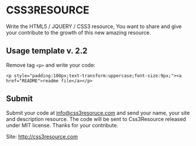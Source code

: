 # CSS3RESOURCE

Write the HTML5 / JQUERY / CSS3 resource,
You want to share and give your contribute
to the growth of this new amazing resource.

## Usage template v. 2.2

Remove tag `<p>` and write your code:

    <p style="padding:100px;text-transform:uppercase;font-size:9px;"><a href="README">readme file</a></p>

## Submit

Submit your code at info@css3resoruce.com and send your name, your site and description resource.
The code will be sent to Css3Resource released under MIT license.
Thanks for your contribute.

Site: http://css3resource.com 